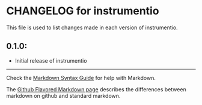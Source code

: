 # CHANGELOG for instrumentio

This file is used to list changes made in each version of instrumentio.

## 0.1.0:

* Initial release of instrumentio

- - -
Check the [Markdown Syntax Guide](http://daringfireball.net/projects/markdown/syntax) for help with Markdown.

The [Github Flavored Markdown page](http://github.github.com/github-flavored-markdown/) describes the differences between markdown on github and standard markdown.
